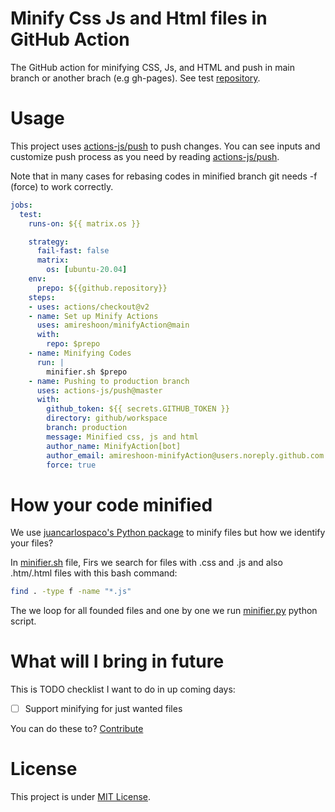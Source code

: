 # Minify Css Js and Html files in GitHub Action
The GitHub action for minifying CSS, Js, and HTML and push in main branch or another brach (e.g gh-pages).
See test [repository](https://github.com/amireshoon/minifyTest).
# Usage
This project uses [actions-js/push](https://github.com/actions-js/push) to push changes. You can see inputs and customize push process as you need by reading [actions-js/push](https://github.com/actions-js/push).

Note that in many cases for rebasing codes in minified branch git needs -f (force) to work correctly.
```yml
jobs:
  test:
    runs-on: ${{ matrix.os }}

    strategy:
      fail-fast: false
      matrix:
        os: [ubuntu-20.04]
    env:
      prepo: ${{github.repository}}
    steps:
    - uses: actions/checkout@v2
    - name: Set up Minify Actions
      uses: amireshoon/minifyAction@main
      with:
        repo: $prepo
    - name: Minifying Codes
      run: |
        minifier.sh $prepo
    - name: Pushing to production branch
      uses: actions-js/push@master
      with:
        github_token: ${{ secrets.GITHUB_TOKEN }}
        directory: github/workspace
        branch: production
        message: Minified css, js and html
        author_name: MinifyAction[bot]
        author_email: amireshoon-minifyAction@users.noreply.github.com
        force: true
```

# How your code minified
We use [juancarlospaco's Python package](https://github.com/juancarlospaco/css-html-js-minify) to minify files but how we identify your files?

In [minifier.sh](https://github.com/amireshoon/minifyAction/blob/676f593049420d8baf8bf9b4ca669334ae6d6cae/script/minifier.sh) file, Firs we search for files with .css and .js and also .htm/.html files with this bash command:
```bash
find . -type f -name "*.js"
```
The we loop for all founded files and one by one we run [minifier.py](https://github.com/amireshoon/minifyAction/blob/676f593049420d8baf8bf9b4ca669334ae6d6cae/script/minifier.py) python script.

# What will I bring in future
This is TODO checklist I want to do in up coming days:

- [ ] Support minifying for just wanted files

You can do these to? [Contribute](/pulls)
# License
This project is under [MIT License](/LICENSE).
